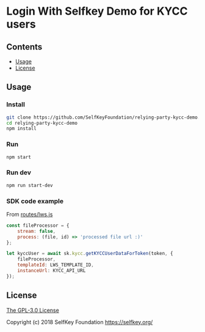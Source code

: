 # Login With Selfkey Demo for KYCC users

## Contents

- [Usage](#usage)
- [License](#license)

<a name="usage"></a>

## Usage

### Install
```sh
git clone https://github.com/SelfKeyFoundation/relying-party-kycc-demo.git
cd relying-party-kycc-demo
npm install
```

### Run
```sh
npm start
```

### Run dev
```sh
npm run start-dev
```

### SDK code example

From [routes/lws.js](https://github.com/SelfKeyFoundation/relying-party-kycc-demo/blob/master/routes/lws.js)

```js
const fileProcessor = {
	stream: false,
	process: (file, id) => 'processed file url :)'
};

let kyccUser = await sk.kycc.getKYCCUserDataForToken(token, {
	fileProcessor,
	templateId: LWS_TEMPLATE_ID,
	instanceUrl: KYCC_API_URL
});
```

<a name="license"></a>
## License

[The GPL-3.0 License](http://opensource.org/licenses/GPL-3.0)

Copyright (c) 2018 SelfKey Foundation <https://selfkey.org/>
